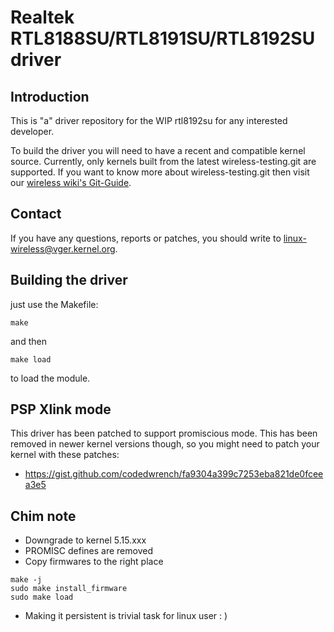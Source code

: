 # Realtek RTL8188SU/RTL8191SU/RTL8192SU driver

## Introduction

This is "a" driver repository for the WIP rtl8192su for any interested developer.

To build the driver you will need to have a recent and compatible kernel source.
Currently, only kernels built from the latest wireless-testing.git are supported.
If you want to know more about wireless-testing.git then visit our
[wireless wiki's Git-Guide](http://wireless.kernel.org/en/developers/Documentation/git-guide).

## Contact

If you have any questions, reports or patches, you should write to <linux-wireless@vger.kernel.org>.

## Building the driver

just use the Makefile:

`make`

and then

`make load`

to load the module.

## PSP Xlink mode

This driver has been patched to support promiscious mode.
This has been removed in newer kernel versions though, so you might need to patch your kernel with these patches:
- https://gist.github.com/codedwrench/fa9304a399c7253eba821de0fceea3e5

## Chim note

- Downgrade to kernel 5.15.xxx
- PROMISC defines are removed
- Copy firmwares to the right place

```
make -j
sudo make install_firmware
sudo make load
```

- Making it persistent is trivial task for linux user : )

